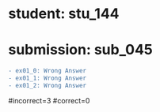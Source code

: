# student: stu_144
# submission: sub_045

```diff
- ex01_0: Wrong Answer
- ex01_1: Wrong Answer
- ex01_2: Wrong Answer
```
#incorrect=3
#correct=0
